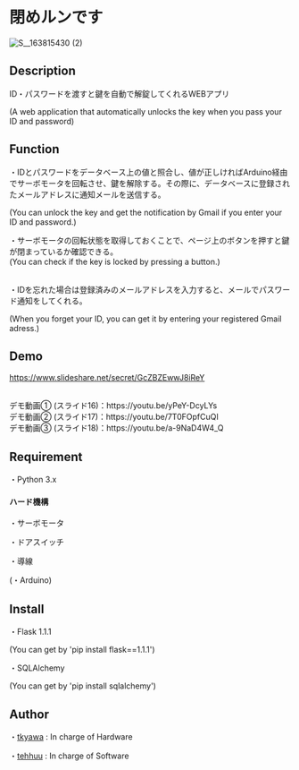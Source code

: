 閉めルンです
====

![S__163815430 (2)](https://user-images.githubusercontent.com/48121881/77843198-d1336300-71d5-11ea-8d9c-aa0ea4339d8f.jpg)

## Description

ID・パスワードを渡すと鍵を自動で解錠してくれるWEBアプリ

(A web application that automatically unlocks the key when you pass your ID and password)

## Function

・IDとパスワードをデータベース上の値と照合し、値が正しければArduino経由でサーボモータを回転させ、鍵を解除する。その際に、データベースに登録されたメールアドレスに通知メールを送信する。

(You can unlock the key and get the notification by Gmail if you enter your ID and password.)
<br>

・サーボモータの回転状態を取得しておくことで、ページ上のボタンを押すと鍵が閉まっているか確認できる。
<br>
(You can check if the key is locked by pressing a button.)

<br>
・IDを忘れた場合は登録済みのメールアドレスを入力すると、メールでパスワード通知をしてくれる。

(When you forget your ID, you can get it by entering your registered Gmail adress.)

## Demo

https://www.slideshare.net/secret/GcZBZEwwJ8iReY

<br>
デモ動画① (スライド16)：https://youtu.be/yPeY-DcyLYs
<br>
デモ動画② (スライド17)：https://youtu.be/7T0FOpfCuQI
<br>
デモ動画③ (スライド18)：https://youtu.be/a-9NaD4W4_Q

## Requirement

・Python 3.x

#### ハード機構
・サーボモータ

・ドアスイッチ

・導線

(・Arduino)

## Install

・Flask 1.1.1

(You can get by 'pip install flask==1.1.1')

・SQLAlchemy

(You can get by 'pip install sqlalchemy')

## Author

・[tkyawa](https://github.com/tkyawa) : In charge of Hardware

・[tehhuu](https://github.com/tehhuu) : In charge of Software
